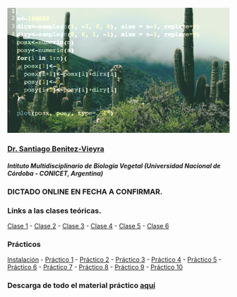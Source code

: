 ![header_R](/images/cactus.png)

### [Dr. Santiago Benitez-Vieyra](http://santiagombv.github.io/) 
#### *Intituto Multidisciplinario de Biología Vegetal (Universidad Nacional de Córdoba - CONICET, Argentina)*

### DICTADO ONLINE EN FECHA A CONFIRMAR. 

### Links a las clases teóricas.
[Clase 1](http://santiagombv.github.io/Curso_R/teor1) - [Clase 2](http://santiagombv.github.io/Curso_R/teor2) - [Clase 3](http://santiagombv.github.io/Curso_R/teor3) - [Clase 4](http://santiagombv.github.io/Curso_R/teor4) - [Clase 5](http://santiagombv.github.io/Curso_R/teor5) - [Clase 6](http://santiagombv.github.io/Curso_R/teor6)

### Prácticos
[Instalación](https://santiagombv.github.io/Curso_R/Instalacion) - [Práctico 1](https://santiagombv.github.io/Curso_R/practico01) - [Práctico 2](https://santiagombv.github.io/Curso_R/practico02) - [Práctico 3](https://santiagombv.github.io/Curso_R/practico03) - [Práctico 4](https://santiagombv.github.io/Curso_R/practico04) - [Práctico 5](https://santiagombv.github.io/Curso_R/practico05) - [Práctico 6](https://santiagombv.github.io/Curso_R/practico06) - [Práctico 7](https://santiagombv.github.io/Curso_R/practico07) - [Práctico 8](https://santiagombv.github.io/Curso_R/practico08) - [Práctico 9](https://santiagombv.github.io/Curso_R/practico09) - [Práctico 10](https://santiagombv.github.io/Curso_R/practico10)

### Descarga de todo el material práctico [aquí](https://github.com/santiagombv/cursoR/archive/master.zip)   

